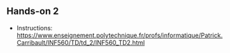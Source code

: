 ## Hands-on 2

- Instructions: https://www.enseignement.polytechnique.fr/profs/informatique/Patrick.Carribault/INF560/TD/td_2/INF560_TD2.html